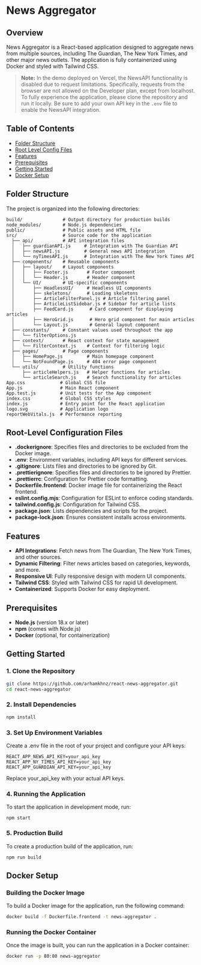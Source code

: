 # News Aggregator

## Overview
News Aggregator is a React-based application designed to aggregate news from multiple sources, including The Guardian, The New York Times, and other major news outlets. The application is fully containerized using Docker and styled with Tailwind CSS.

> **Note:** In the demo deployed on Vercel, the NewsAPI functionality is disabled due to request limitations. Specifically, requests from the browser are not allowed on the Developer plan, except from localhost. To fully experience the application, please clone the repository and run it locally. Be sure to add your own API key in the `.env` file to enable the NewsAPI integration.

## Table of Contents
- [Folder Structure](#folder-structure)
- [Root Level Config Files](#root-level-configuration-files)
- [Features](#features)
- [Prerequisites](#prerequisites)
- [Getting Started](#getting-started)
- [Docker Setup](#docker-setup)

## Folder Structure

The project is organized into the following directories:

```plaintext
build/               # Output directory for production builds
node_modules/        # Node.js dependencies
public/              # Public assets and HTML file
src/                 # Source code for the application
  ├── api/           # API integration files
  │   ├── guardianAPI.js     # Integration with The Guardian API
  │   ├── newsAPI.js         # General news API integration
  │   └── nyTimesAPI.js      # Integration with The New York Times API
  ├── components/    # Reusable components
  │   ├── layout/    # Layout components
  │   │   ├── Footer.js       # Footer component
  │   │   └── Header.js       # Header component
  │   └── UI/        # UI-specific components
  │       ├── HeadlessUI/     # Headless UI components
  │       ├── skeletons/      # Loading skeletons
  │       ├── ArticleFilterPanel.js # Article filtering panel
  │       ├── ArticleListSidebar.js # Sidebar for article lists
  │       ├── FeedCard.js      # Card component for displaying articles
  │       ├── HeroGrid.js      # Hero grid component for main articles
  │       └── Layout.js        # General layout component
  ├── constants/     # Constant values used throughout the app
  │   └── filterOptions.js    
  ├── context/       # React context for state management
  │   └── FilterContext.js    # Context for filtering logic
  ├── pages/         # Page components
  │   ├── HomePage.js         # Main homepage component
  │   └── NotFoundPage.js     # 404 error page component
  └── utils/         # Utility functions
      ├── articleHelpers.js   # Helper functions for articles
      └── articleSearch.js    # Search functionality for articles
App.css             # Global CSS file
App.js              # Main React component
App.test.js         # Unit tests for the App component
index.css           # Global CSS styles
index.js            # Entry point for the React application
logo.svg            # Application logo
reportWebVitals.js  # Performance reporting
```
## Root-Level Configuration Files

- **.dockerignore**: Specifies files and directories to be excluded from the Docker image.
- **.env**: Environment variables, including API keys for different services.
- **.gitignore**: Lists files and directories to be ignored by Git.
- **.prettierignore**: Specifies files and directories to be ignored by Prettier.
- **.prettierrc**: Configuration for Prettier code formatting.
- **Dockerfile.frontend**: Docker image file for containerizing the React frontend.
- **eslint.config.mjs**: Configuration for ESLint to enforce coding standards.
- **tailwind.config.js**: Configuration for Tailwind CSS.
- **package.json**: Lists dependencies and scripts for the project.
- **package-lock.json**: Ensures consistent installs across environments.

## Features

- **API Integrations**: Fetch news from The Guardian, The New York Times, and other sources.
- **Dynamic Filtering**: Filter news articles based on categories, keywords, and more.
- **Responsive UI**: Fully responsive design with modern UI components.
- **Tailwind CSS**: Styled with Tailwind CSS for rapid UI development.
- **Containerized**: Supports Docker for easy deployment.

## Prerequisites

- **Node.js** (version 18.x or later)
- **npm** (comes with Node.js)
- **Docker** (optional, for containerization)

## Getting Started

### 1. Clone the Repository

```bash
git clone https://github.com/arhamkhnz/react-news-aggregator.git
cd react-news-aggregator
```
### 2. Install Dependencies

```bash
npm install
```

### 3. Set Up Environment Variables

Create a .env file in the root of your project and configure your API keys:

```
REACT_APP_NEWS_API_KEY=your_api_key
REACT_APP_NY_TIMES_API_KEY=your_api_key
REACT_APP_GUARDIAN_API_KEY=your_api_key
```
Replace your_api_key with your actual API keys.
### 4. Running the Application

To start the application in development mode, run:
```
npm start
```

### 5. Production Build

To create a production build of the application, run:
```
npm run build
```

## Docker Setup

### Building the Docker Image
To build a Docker image for the application, run the following command:

```bash
docker build -f Dockerfile.frontend -t news-aggregator .
```

### Running the Docker Container
Once the image is built, you can run the application in a Docker container:

```bash
docker run -p 80:80 news-aggregator
```




